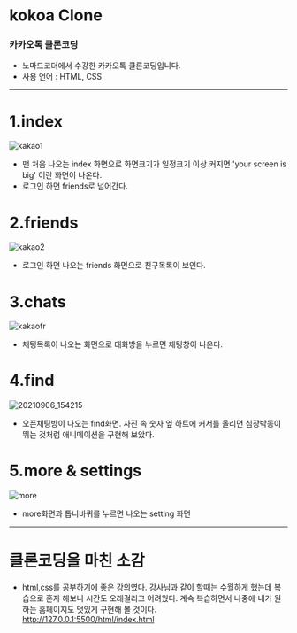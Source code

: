 # kokoa Clone

### 카카오톡 클론코딩

- 노마드코더에서 수강한 카카오톡 클론코딩입니다.
- 사용 언어 : HTML, CSS
___

# 1.index
![kakao1](https://user-images.githubusercontent.com/79892837/132155222-3bc1fa0d-676d-46b6-87ae-fdc7ce75456a.png)

- 맨 처음 나오는 index 화면으로 화면크기가 일정크기 이상 커지면 'your screen is big' 이란 화면이 나온다.
- 로그인 하면 friends로 넘어간다.

# 2.friends
![kakao2](https://user-images.githubusercontent.com/79892837/132155562-653d4fd3-697f-4819-87ea-cb143ea6850b.png)

- 로그인 하면 나오는 friends 화면으로 친구목록이 보인다.

# 3.chats
![kakaofr](https://user-images.githubusercontent.com/79892837/132156910-5ef8d4d0-7588-4763-8435-cd1dad9eabd7.png)

- 채팅목록이 나오는 화면으로 대화방을 누르면 채팅창이 나온다.

# 4.find
![20210906_154215](https://user-images.githubusercontent.com/79892837/132171926-78631b28-3735-4b51-b8b5-3456a3b9136a.png)

- 오픈채팅방이 나오는 find화면. 사진 속 숫자 옆 하트에 커서를 올리면 심장박동이 뛰는 것처럼 애니메이션을 구현해 보았다.

# 5.more & settings
![more](https://user-images.githubusercontent.com/79892837/132156738-95ce97a0-47dd-4426-8ccc-b512782f2cef.png)

- more화면과 톱니바퀴를 누르면 나오는 setting 화면
___
# 클론코딩을 마친 소감 
- html,css를 공부하기에 좋은 강의였다. 강사님과 같이 할때는 수월하게 했는데 복습으로 혼자 해보니 시간도 오래걸리고 어려웠다. 계속 복습하면서 나중에 내가 원하는 홈페이지도 멋있게 구현해 볼 것이다.
http://127.0.0.1:5500/html/index.html
